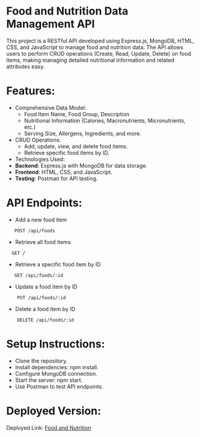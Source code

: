 # Food and Nutrition Data Management API

This project is a RESTful API developed using Express.js, MongoDB, HTML, CSS, and JavaScript to manage food and nutrition data. The API allows users to perform CRUD operations (Create, Read, Update, Delete) on food items, making managing detailed nutritional information and related attributes easy.

# Features:

- Comprehensive Data Model:
  - Food Item Name, Food Group, Description
  - Nutritional Information (Calories, Macronutrients, Micronutrients, etc.)
  - Serving Size, Allergens, Ingredients, and more.
- CRUD Operations:
  - Add, update, view, and delete food items.
  - Retrieve specific food items by ID.
- Technologies Used:
- **Backend**: Express.js with MongoDB for data storage.
- **Frontend**: HTML, CSS, and JavaScript.
- **Testing**: Postman for API testing.
# API Endpoints:
 - Add a new food item
``` HTTP
   POST /api/foods
```
 - Retrieve all food items
 ```HTTP
   GET /
```
- Retrieve a specific food item by ID
```HTTP
   GET /api/foods/:id
```
- Update a food item by ID
```HTTP
    PUT /api/foods/:id
```
- Delete a food item by ID
```HTTP
    DELETE /api/foods/:id
```


# Setup Instructions:
- Clone the repository.
- Install dependencies: npm install.
- Configure MongoDB connection.
- Start the server: npm start.
- Use Postman to test API endpoints.
  
# Deployed Version:
  Deployed Link: [Food and Nutrition](https://athul64.github.io/food-and-nutrition/)
